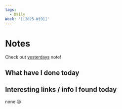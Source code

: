 ```yaml
---
tags:
  - Daily
Week: '[[2025-W19]]'
---
```


# Notes

Check out [yesterdays](2025-05-06) note!

## What have I done today

## Interesting links / info I found today

none 😔
